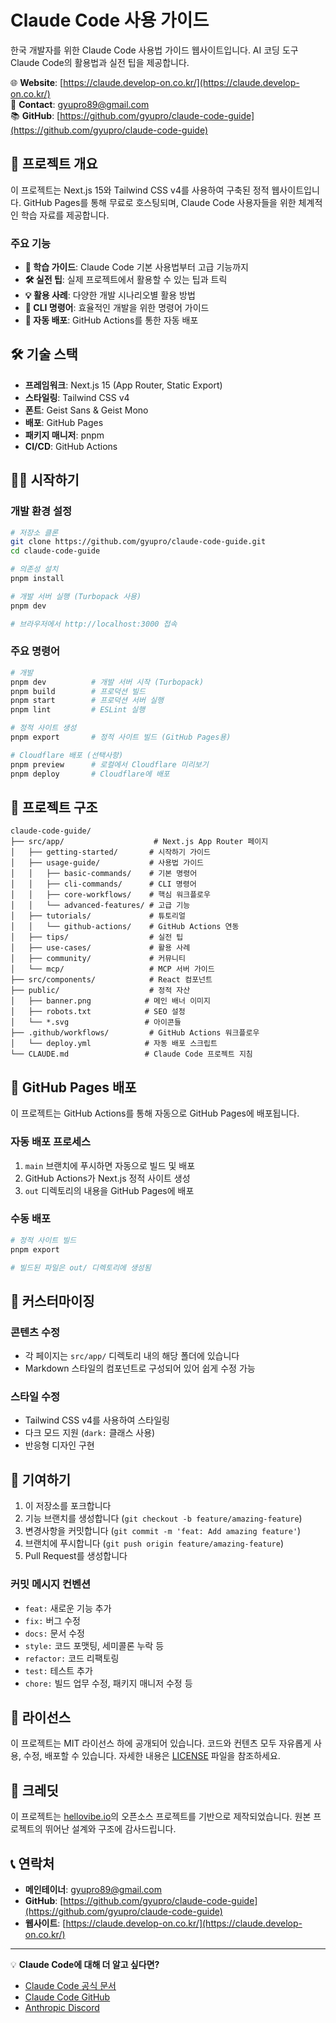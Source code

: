 # Claude Code 사용 가이드

한국 개발자를 위한 Claude Code 사용법 가이드 웹사이트입니다. AI 코딩 도구 Claude Code의 활용법과 실전 팁을 제공합니다.

🌐 **Website**: [https://claude.develop-on.co.kr/](https://claude.develop-on.co.kr/)  
📧 **Contact**: gyupro89@gmail.com  
📚 **GitHub**: [https://github.com/gyupro/claude-code-guide](https://github.com/gyupro/claude-code-guide)

## 🚀 프로젝트 개요

이 프로젝트는 Next.js 15와 Tailwind CSS v4를 사용하여 구축된 정적 웹사이트입니다. GitHub Pages를 통해 무료로 호스팅되며, Claude Code 사용자들을 위한 체계적인 학습 자료를 제공합니다.

### 주요 기능

- **📖 학습 가이드**: Claude Code 기본 사용법부터 고급 기능까지
- **🛠️ 실전 팁**: 실제 프로젝트에서 활용할 수 있는 팁과 트릭
- **💡 활용 사례**: 다양한 개발 시나리오별 활용 방법
- **🔧 CLI 명령어**: 효율적인 개발을 위한 명령어 가이드
- **🚀 자동 배포**: GitHub Actions를 통한 자동 배포

## 🛠️ 기술 스택

- **프레임워크**: Next.js 15 (App Router, Static Export)
- **스타일링**: Tailwind CSS v4
- **폰트**: Geist Sans & Geist Mono
- **배포**: GitHub Pages
- **패키지 매니저**: pnpm
- **CI/CD**: GitHub Actions

## 🏃‍♂️ 시작하기

### 개발 환경 설정

```bash
# 저장소 클론
git clone https://github.com/gyupro/claude-code-guide.git
cd claude-code-guide

# 의존성 설치
pnpm install

# 개발 서버 실행 (Turbopack 사용)
pnpm dev

# 브라우저에서 http://localhost:3000 접속
```

### 주요 명령어

```bash
# 개발
pnpm dev          # 개발 서버 시작 (Turbopack)
pnpm build        # 프로덕션 빌드
pnpm start        # 프로덕션 서버 실행
pnpm lint         # ESLint 실행

# 정적 사이트 생성
pnpm export       # 정적 사이트 빌드 (GitHub Pages용)

# Cloudflare 배포 (선택사항)
pnpm preview      # 로컬에서 Cloudflare 미리보기
pnpm deploy       # Cloudflare에 배포
```

## 📁 프로젝트 구조

```
claude-code-guide/
├── src/app/                    # Next.js App Router 페이지
│   ├── getting-started/       # 시작하기 가이드
│   ├── usage-guide/           # 사용법 가이드
│   │   ├── basic-commands/    # 기본 명령어
│   │   ├── cli-commands/      # CLI 명령어
│   │   ├── core-workflows/    # 핵심 워크플로우
│   │   └── advanced-features/ # 고급 기능
│   ├── tutorials/             # 튜토리얼
│   │   └── github-actions/    # GitHub Actions 연동
│   ├── tips/                  # 실전 팁
│   ├── use-cases/             # 활용 사례
│   ├── community/             # 커뮤니티
│   └── mcp/                   # MCP 서버 가이드
├── src/components/            # React 컴포넌트
├── public/                    # 정적 자산
│   ├── banner.png            # 메인 배너 이미지
│   ├── robots.txt            # SEO 설정
│   └── *.svg                 # 아이콘들
├── .github/workflows/         # GitHub Actions 워크플로우
│   └── deploy.yml            # 자동 배포 스크립트
└── CLAUDE.md                 # Claude Code 프로젝트 지침
```

## 🚀 GitHub Pages 배포

이 프로젝트는 GitHub Actions를 통해 자동으로 GitHub Pages에 배포됩니다.

### 자동 배포 프로세스

1. `main` 브랜치에 푸시하면 자동으로 빌드 및 배포
2. GitHub Actions가 Next.js 정적 사이트 생성
3. `out` 디렉토리의 내용을 GitHub Pages에 배포

### 수동 배포

```bash
# 정적 사이트 빌드
pnpm export

# 빌드된 파일은 out/ 디렉토리에 생성됨
```

## 🎨 커스터마이징

### 콘텐츠 수정

- 각 페이지는 `src/app/` 디렉토리 내의 해당 폴더에 있습니다
- Markdown 스타일의 컴포넌트로 구성되어 있어 쉽게 수정 가능

### 스타일 수정

- Tailwind CSS v4를 사용하여 스타일링
- 다크 모드 지원 (`dark:` 클래스 사용)
- 반응형 디자인 구현

## 🤝 기여하기

1. 이 저장소를 포크합니다
2. 기능 브랜치를 생성합니다 (`git checkout -b feature/amazing-feature`)
3. 변경사항을 커밋합니다 (`git commit -m 'feat: Add amazing feature'`)
4. 브랜치에 푸시합니다 (`git push origin feature/amazing-feature`)
5. Pull Request를 생성합니다

### 커밋 메시지 컨벤션

- `feat:` 새로운 기능 추가
- `fix:` 버그 수정
- `docs:` 문서 수정
- `style:` 코드 포맷팅, 세미콜론 누락 등
- `refactor:` 코드 리팩토링
- `test:` 테스트 추가
- `chore:` 빌드 업무 수정, 패키지 매니저 수정 등

## 📝 라이선스

이 프로젝트는 MIT 라이선스 하에 공개되어 있습니다. 코드와 컨텐츠 모두 자유롭게 사용, 수정, 배포할 수 있습니다. 자세한 내용은 [LICENSE](./LICENSE) 파일을 참조하세요.

## 🙏 크레딧

이 프로젝트는 [hellovibe.io](https://hellovibe.io/)의 오픈소스 프로젝트를 기반으로 제작되었습니다. 
원본 프로젝트의 뛰어난 설계와 구조에 감사드립니다.

## 📞 연락처

- **메인테이너**: gyupro89@gmail.com
- **GitHub**: [https://github.com/gyupro/claude-code-guide](https://github.com/gyupro/claude-code-guide)
- **웹사이트**: [https://claude.develop-on.co.kr/](https://claude.develop-on.co.kr/)

---

💡 **Claude Code에 대해 더 알고 싶다면?**

- [Claude Code 공식 문서](https://docs.anthropic.com/en/docs/claude-code)
- [Claude Code GitHub](https://github.com/anthropics/claude-code)
- [Anthropic Discord](https://www.anthropic.com/discord)